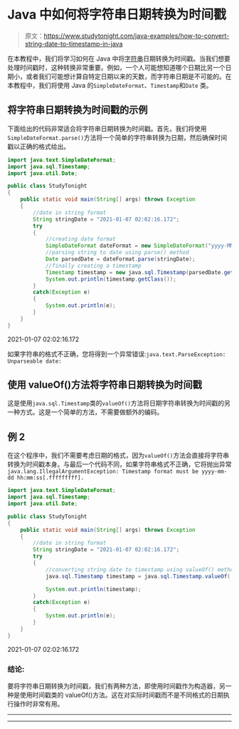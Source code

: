 # Java 中如何将字符串日期转换为时间戳

> 原文：<https://www.studytonight.com/java-examples/how-to-convert-string-date-to-timestamp-in-java>

在本教程中，我们将学习如何在 Java 中将[字符串](https://www.studytonight.com/java/string-handling-in-java.php)日期转换为时间戳。当我们想要处理时间戳时，这种转换非常重要。例如，一个人可能想知道哪个日期比另一个日期小，或者我们可能想计算自特定日期以来的天数，而字符串日期是不可能的。在本教程中，我们将使用 Java 的`SimpleDateFormat`、`Timestamp`和`Date` 类。

## 将字符串日期转换为时间戳的示例

下面给出的代码非常适合将字符串日期转换为时间戳。首先，我们将使用`SimpleDateFormat.parse()`方法将一个简单的字符串转换为日期，然后确保时间戳以正确的格式给出。

```java
import java.text.SimpleDateFormat;
import java.sql.Timestamp;  
import java.util.Date;

public class StudyTonight 
{ 
	public static void main(String[] args) throws Exception 
	{ 
		//date in string format
		String stringDate = "2021-01-07 02:02:16.172";
		try
		{
			//creating date format
			SimpleDateFormat dateFormat = new SimpleDateFormat("yyyy-MM-dd hh:mm:ss.SSS");
			//parsing string to date using parse() method
			Date parsedDate = dateFormat.parse(stringDate);
			//finally creating a timestamp
			Timestamp timestamp = new java.sql.Timestamp(parsedDate.getTime());
			System.out.println(timestamp.getClass());
		}
		catch(Exception e)
		{   
			System.out.println(e);
		}
	} 
} 
```

2021-01-07 02:02:16.172

如果字符串的格式不正确，您将得到一个异常错误:`java.text.ParseException: Unparseable date:`

## 使用 valueOf()方法将字符串日期转换为时间戳

这是使用`java.sql.Timestamp`类的`valueOf()`方法将日期字符串转换为时间戳的另一种方式。这是一个简单的方法，不需要做额外的编码。

## 例 2

在这个程序中，我们不需要考虑日期的格式，因为`valueOf()`方法会直接将字符串转换为时间戳本身。与最后一个代码不同，如果字符串格式不正确，它将抛出异常`java.lang.IllegalArgumentException: Timestamp format must be yyyy-mm-dd hh:mm:ss[.fffffffff].`

```java
import java.text.SimpleDateFormat;
import java.sql.Timestamp;  
import java.util.Date;

public class StudyTonight 
{ 
	public static void main(String[] args) throws Exception 
	{ 
		//date in string format
		String stringDate = "2021-01-07 02:02:16.172";
		try
		{
			//converting string date to timestamp using valueOf() method
			java.sql.Timestamp timestamp = java.sql.Timestamp.valueOf( stringDate );

			System.out.println(timestamp);
		}
		catch(Exception e)
		{   
			System.out.println(e);
		}
	} 
}
```

2021-01-07 02:02:16.172

### 结论:

要将字符串日期转换为时间戳，我们有两种方法，即使用时间戳作为构造器，另一种是使用时间戳类的 valueOf()方法。这在对实际时间戳而不是不同格式的日期执行操作时非常有用。

* * *

* * *